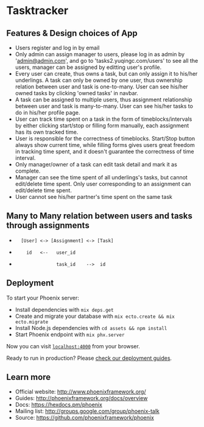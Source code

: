 # Tasktracker

## Features & Design choices of App
 * Users register and log in by email
 * Only admin can assign manager to users, please log in as admin by 'admin@admin.com', and go to 'tasks2.yuqingc.com/users' to see all the users, manager can be assigned by editting user's profile.
 * Every user can create, thus owns a task, but can only assign it to his/her underlings. A task can only be owned by one user, thus ownership relation between user and task is one-to-many. User can see his/her owned tasks by clicking 'owned tasks' in navbar.
 * A task can be assigned to multiple users, thus assignment relationship between user and task is many-to-many. User can see his/her tasks to do in his/her profile page.
 * User can track time spent on a task in the form of timeblocks/intervals by either clicking start/stop or filling form manually, each assignment has its own tracked time.  
 * User is responsible for the correctness of timeblocks. Start/Stop button always show current time, while filling forms gives users great freedom in tracking time spent, and it doesn't guarantee the correctness of time interval.
 * Only manager/owner of a task can edit task detail and mark it as complete.
 * Manager can see the time spent of all underlings's tasks, but cannot edit/delete time spent. Only user corresponding to an assignment can edit/delete time spent.
 * User cannot see his/her partner's time spent on the same task
 
 
## Many to Many relation between users and tasks through assignments
*       [User] <-> [Assignment] <-> [Task]
*         id   <--   user_id
*                    task_id    -->  id
 
## Deployment
To start your Phoenix server:

  * Install dependencies with `mix deps.get`
  * Create and migrate your database with `mix ecto.create && mix ecto.migrate`
  * Install Node.js dependencies with `cd assets && npm install`
  * Start Phoenix endpoint with `mix phx.server`

Now you can visit [`localhost:4000`](http://localhost:4000) from your browser.

Ready to run in production? Please [check our deployment guides](http://www.phoenixframework.org/docs/deployment).

## Learn more

  * Official website: http://www.phoenixframework.org/
  * Guides: http://phoenixframework.org/docs/overview
  * Docs: https://hexdocs.pm/phoenix
  * Mailing list: http://groups.google.com/group/phoenix-talk
  * Source: https://github.com/phoenixframework/phoenix
